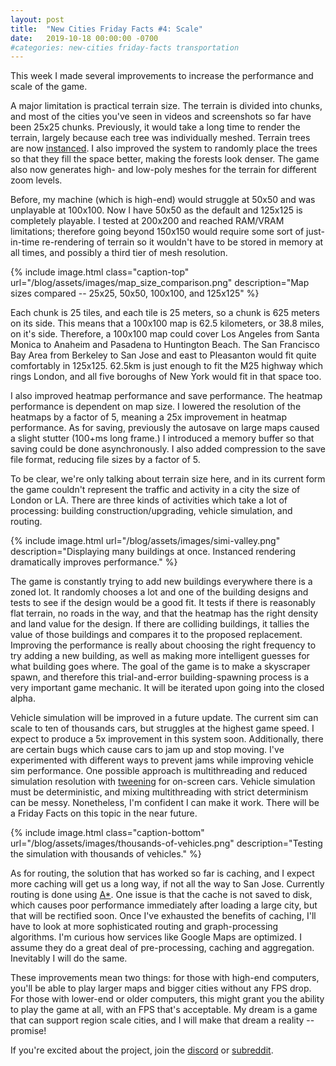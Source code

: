 ```yaml
---
layout: post
title:  "New Cities Friday Facts #4: Scale"
date:   2019-10-18 00:00:00 -0700
#categories: new-cities friday-facts transportation
---
```


This week I made several improvements to increase the performance and scale of the game.

A major limitation is practical terrain size. The terrain is divided into chunks, and most of the cities you've seen in videos and screenshots so far have been 25x25 chunks. Previously, it would take a long time to render the terrain, largely because each tree was individually meshed. Terrain trees are now [instanced]. I also improved the system to randomly place the trees so that they fill the space better, making the forests look denser. The game also now generates high- and low-poly meshes for the terrain for different zoom levels.

Before, my machine (which is high-end) would struggle at 50x50 and was unplayable at 100x100. Now I have 50x50 as the default and 125x125 is completely playable. I tested at 200x200 and reached RAM/VRAM limitations; therefore going beyond 150x150 would require some sort of just-in-time re-rendering of terrain so it wouldn't have to be stored in memory at all times, and possibly a third tier of mesh resolution.

{% include image.html class="caption-top"
  url="/blog/assets/images/map_size_comparison.png"
  description="Map sizes compared -- 25x25, 50x50, 100x100, and 125x125" %}

Each chunk is 25 tiles, and each tile is 25 meters, so a chunk is 625 meters on its side. This means that a 100x100 map is 62.5 kilometers, or 38.8 miles, on it's side. Therefore, a 100x100 map could cover Los Angeles from Santa Monica to Anaheim and Pasadena to Huntington Beach. The San Francisco Bay Area from Berkeley to San Jose and east to Pleasanton would fit quite comfortably in 125x125. 62.5km is just enough to fit the M25 highway which rings London, and all five boroughs of New York would fit in that space too.

I also improved heatmap performance and save performance. The heatmap performance is dependent on map size. I lowered the resolution of the heatmaps by a factor of 5, meaning a 25x improvement in heatmap performance. As for saving, previously the autosave on large maps caused a slight stutter (100+ms long frame.) I introduced a memory buffer so that saving could be done asynchronously. I also added compression to the save file format, reducing file sizes by a factor of 5.

To be clear, we're only talking about terrain size here, and in its current form the game couldn't represent the traffic and activity in a city the size of London or LA. There are three kinds of activities which take a lot of processing: building construction/upgrading, vehicle simulation, and routing.

{% include image.html
  url="/blog/assets/images/simi-valley.png"
  description="Displaying many buildings at once. Instanced rendering dramatically improves performance." %}

The game is constantly trying to add new buildings everywhere there is a zoned lot. It randomly chooses a lot and one of the building designs and tests to see if the design would be a good fit. It tests if there is reasonably flat terrain, no roads in the way, and that the heatmap has the right density and land value for the design. If there are colliding buildings, it tallies the value of those buildings and compares it to the proposed replacement. Improving the performance is really about choosing the right frequency to try adding a new building, as well as making more intelligent guesses for what building goes where. The goal of the game is to make a skyscraper spawn, and therefore this trial-and-error building-spawning process is a very important game mechanic. It will be iterated upon going into the closed alpha.

Vehicle simulation will be improved in a future update. The current sim can scale to ten of thousands cars, but struggles at the highest game speed. I expect to produce a 5x improvement in this system soon. Additionally, there are certain bugs which cause cars to jam up and stop moving. I've experimented with different ways to prevent jams while improving vehicle sim performance. One possible approach is multithreading and reduced simulation resolution with [tweening] for on-screen cars. Vehicle simulation must be deterministic, and mixing multithreading with strict determinism can be messy. Nonetheless, I'm confident I can make it work. There will be a Friday Facts on this topic in the near future.

{% include image.html class="caption-bottom"
  url="/blog/assets/images/thousands-of-vehicles.png"
  description="Testing the simulation with thousands of vehicles." %}

As for routing, the solution that has worked so far is caching, and I expect more caching will get us a long way, if not all the way to San Jose. Currently routing is done using [A\*]. One issue is that the cache is not saved to disk, which causes poor performance immediately after loading a large city, but that will be rectified soon. Once I've exhausted the benefits of caching, I'll have to look at more sophisticated routing and graph-processing algorithms. I'm curious how services like Google Maps are optimized. I assume they do a great deal of pre-processing, caching and aggregation. Inevitably I will do the same.

These improvements mean two things: for those with high-end computers, you'll be able to play larger maps and bigger cities without any FPS drop. For those with lower-end or older computers, this might grant you the ability to play the game at all, with an FPS that's acceptable. My dream is a game that can support region scale cities, and I will make that dream a reality -- promise!

If you're excited about the project, join the [discord] or [subreddit].

[A\*]: https://en.wikipedia.org/wiki/A*_search_algorithm
[tweening]: https://en.wikipedia.org/wiki/Inbetweening
[instanced]: https://www.khronos.org/opengl/wiki/Vertex_Rendering#Instancing
[subreddit]: https://www.reddit.com/r/New_Cities
[discord]: https://discord.gg/udgeB2E


